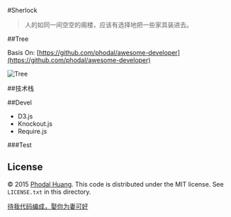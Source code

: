#Sherlock

> 人的如同一间空空的阁楼，应该有选择地把一些家具装进去。 

##Tree

Basis On: [https://github.com/phodal/awesome-developer](https://github.com/phodal/awesome-developer)

![Tree](https://raw.githubusercontent.com/phodal/awesome-developer/master/images/tree.jpg)

##技术栈

##Devel

- D3.js
- Knockout.js
- Require.js

###Test

## License

© 2015 [Phodal Huang](http://www.phodal.com). This code is distributed under the MIT license. See `LICENSE.txt` in this directory.

[待我代码编成，娶你为妻可好](http://www.xuntayizhan.com/person/ji-ke-ai-qing-zhi-er-shi-dai-wo-dai-ma-bian-cheng-qu-ni-wei-qi-ke-hao-wan/)

